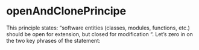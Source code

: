 # openAndClonePrincipe
This principle states: “software entities (classes, modules, functions, etc.) should be open for extension, but closed for modification “. Let’s zero in on the two key phrases of the statement:
